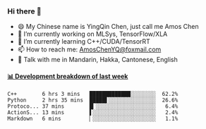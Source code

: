 ### Hi there 👋
- 😄 My Chinese name is YingQin Chen, just call me Amos Chen
- 🔭 I’m currently working on MLSys, TensorFlow/XLA
- 🌱 I’m currently learning C++/CUDA/TensorRT
- 📫 How to reach me: AmosChenYQ@foxmail.com
- 💬 Talk with me in Mandarin, Hakka, Cantonese, English

<!-- waka-box start -->
#### <a href="https://gist.github.com/becb911736b10de673d72f2a472b1e52" target="_blank">📊 Development breakdown of last week</a>
```text
C++        6 hrs 3 mins   █████████████░░░░░░░░  62.2%
Python     2 hrs 35 mins  █████▌░░░░░░░░░░░░░░░  26.6%
Protoco... 37 mins        █▎░░░░░░░░░░░░░░░░░░░   6.4%
ActionS... 13 mins        ▌░░░░░░░░░░░░░░░░░░░░   2.4%
Markdown   6 mins         ▏░░░░░░░░░░░░░░░░░░░░   1.1%
```
<!-- waka-box end -->


<!--
**AmosChenYQ/AmosChenYQ** is a ✨ _special_ ✨ repository because its `README.md` (this file) appears on your GitHub profile.

Here are some ideas to get you started:

- 🔭 I’m currently working on 
- 🌱 I’m currently learning ...
- 👯 I’m looking to collaborate on ...
- 🤔 I’m looking for help with ...
- 📫 How to reach me: AmosChenYQ@foxmail.com
- 😄 Pronouns: ...
- ⚡ Fun fact: ...
-->

